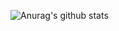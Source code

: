 


![Anurag's github stats](https://github-readme-stats.vercel.app/api?username=APoniatowski&show_icons=true&theme=dark)
